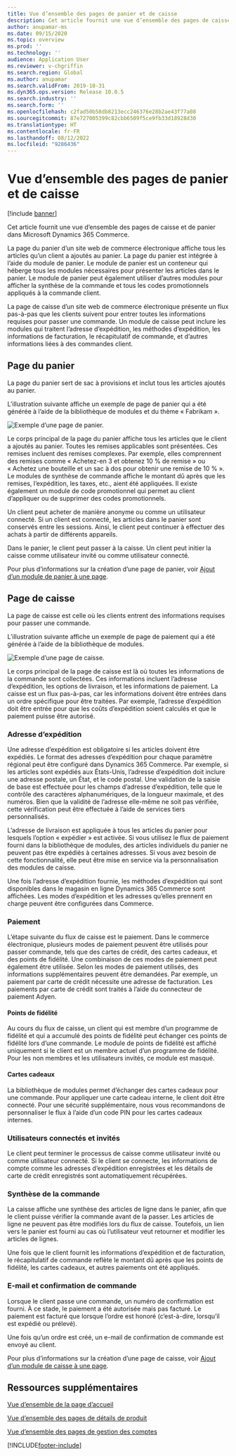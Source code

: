 ```yaml
---
title: Vue d’ensemble des pages de panier et de caisse
description: Cet article fournit une vue d’ensemble des pages de caisse et de panier dans Microsoft Dynamics 365 Commerce.
author: anupamar-ms
ms.date: 09/15/2020
ms.topic: overview
ms.prod: ''
ms.technology: ''
audience: Application User
ms.reviewer: v-chgriffin
ms.search.region: Global
ms.author: anupamar
ms.search.validFrom: 2019-10-31
ms.dyn365.ops.version: Release 10.0.5
ms.search.industry: ''
ms.search.form: ''
ms.openlocfilehash: c2fad50b58db8213ecc246376e28b2ae43f77a08
ms.sourcegitcommit: 87e727005399c82cbb6509f5ce9fb33d18928d30
ms.translationtype: HT
ms.contentlocale: fr-FR
ms.lasthandoff: 08/12/2022
ms.locfileid: "9286436"
---
```

# <a name="cart-and-checkout-pages-overview"></a>Vue d’ensemble des pages de panier et de caisse

[!include [banner](includes/banner.md)]

Cet article fournit une vue d’ensemble des pages de caisse et de panier dans Microsoft Dynamics 365 Commerce.

La page du panier d’un site web de commerce électronique affiche tous les articles qu’un client a ajoutés au panier. La page du panier est intégrée à l’aide du module de panier. Le module de panier est un conteneur qui héberge tous les modules nécessaires pour présenter les articles dans le panier. Le module de panier peut également utiliser d’autres modules pour afficher la synthèse de la commande et tous les codes promotionnels appliqués à la commande client.

La page de caisse d’un site web de commerce électronique présente un flux pas-à-pas que les clients suivent pour entrer toutes les informations requises pour passer une commande. Un module de caisse peut inclure les modules qui traitent l’adresse d’expédition, les méthodes d’expédition, les informations de facturation, le récapitulatif de commande, et d’autres informations liées à des commandes client.

## <a name="cart-page"></a>Page du panier

La page du panier sert de sac à provisions et inclut tous les articles ajoutés au panier.

L’illustration suivante affiche un exemple de page de panier qui a été générée à l’aide de la bibliothèque de modules et du thème « Fabrikam ».

![Exemple d’une page de panier.](./media/cart2.PNG)

Le corps principal de la page du panier affiche tous les articles que le client a ajoutés au panier. Toutes les remises applicables sont présentées. Ces remises incluent des remises complexes. Par exemple, elles comprennent des remises comme « Achetez-en 3 et obtenez 10 % de remise » ou « Achetez une bouteille et un sac à dos pour obtenir une remise de 10 % ». Le modules de synthèse de commande affiche le montant dû après que les remises, l’expédition, les taxes, etc., aient été appliquées. Il existe également un module de code promotionnel qui permet au client d’appliquer ou de supprimer des codes promotionnels.

Un client peut acheter de manière anonyme ou comme un utilisateur connecté. Si un client est connecté, les articles dans le panier sont conservés entre les sessions. Ainsi, le client peut continuer à effectuer des achats à partir de différents appareils.

Dans le panier, le client peut passer à la caisse. Un client peut initier la caisse comme utilisateur invité ou comme utilisateur connecté.

Pour plus d’informations sur la création d’une page de panier, voir [Ajout d’un module de panier à une page](add-cart-module.md).

## <a name="checkout-page"></a>Page de caisse

La page de caisse est celle où les clients entrent des informations requises pour passer une commande.

L’illustration suivante affiche un exemple de page de paiement qui a été générée à l’aide de la bibliothèque de modules.

![Exemple d’une page de caisse.](./media/Checkout.PNG)

Le corps principal de la page de caisse est là où toutes les informations de la commande sont collectées. Ces informations incluent l’adresse d’expédition, les options de livraison, et les informations de paiement. La caisse est un flux pas-à-pas, car les informations doivent être entrées dans un ordre spécifique pour être traitées. Par exemple, l’adresse d’expédition doit être entrée pour que les coûts d’expédition soient calculés et que le paiement puisse être autorisé.

### <a name="shipping-address"></a>Adresse d’expédition

Une adresse d’expédition est obligatoire si les articles doivent être expédiés. Le format des adresses d’expédition pour chaque paramètre régional peut être configuré dans Dynamics 365 Commerce. Par exemple, si les articles sont expédiés aux États-Unis, l’adresse d’expédition doit inclure une adresse postale, un État, et le code postal. Une validation de la saisie de base est effectuée pour les champs d’adresse d’expédition, telle que le contrôle des caractères alphanumériques, de la longueur maximale, et des numéros. Bien que la validité de l’adresse elle-même ne soit pas vérifiée, cette vérification peut être effectuée à l’aide de services tiers personnalisés.

L’adresse de livraison est appliquée à tous les articles du panier pour lesquels l’option « expédier » est activée. Si vous utilisez le flux de paiement fourni dans la bibliothèque de modules, des articles individuels du panier ne peuvent pas être expédiés à certaines adresses. Si vous avez besoin de cette fonctionnalité, elle peut être mise en service via la personnalisation des modules de caisse.

Une fois l’adresse d’expédition fournie, les méthodes d’expédition qui sont disponibles dans le magasin en ligne Dynamics 365 Commerce sont affichées. Les modes d’expédition et les adresses qu’elles prennent en charge peuvent être configurées dans Commerce.

### <a name="payment"></a>Paiement

L’étape suivante du flux de caisse est le paiement. Dans le commerce électronique, plusieurs modes de paiement peuvent être utilisés pour passer commande, tels que des cartes de crédit, des cartes cadeaux, et des points de fidélité. Une combinaison de ces modes de paiement peut également être utilisée. Selon les modes de paiement utilisés, des informations supplémentaires peuvent être demandées. Par exemple, un paiement par carte de crédit nécessite une adresse de facturation. Les paiements par carte de crédit sont traités à l’aide du connecteur de paiement Adyen.

#### <a name="loyalty-points"></a>Points de fidélité

Au cours du flux de caisse, un client qui est membre d’un programme de fidélité et qui a accumulé des points de fidélité peut échanger ces points de fidélité lors d’une commande. Le module de points de fidélité est affiché uniquement si le client est un membre actuel d’un programme de fidélité. Pour les non membres et les utilisateurs invités, ce module est masqué.

#### <a name="gift-cards"></a>Cartes cadeaux

La bibliothèque de modules permet d’échanger des cartes cadeaux pour une commande. Pour appliquer une carte cadeau interne, le client doit être connecté. Pour une sécurité supplémentaire, nous vous recommandons de personnaliser le flux à l’aide d’un code PIN pour les cartes cadeaux internes.

### <a name="signed-in-and-guest-users"></a>Utilisateurs connectés et invités

Le client peut terminer le processus de caisse comme utilisateur invité ou comme utilisateur connecté. Si le client se connecte, les informations de compte comme les adresses d’expédition enregistrées et les détails de carte de crédit enregistrés sont automatiquement récupérées.

### <a name="order-summary"></a>Synthèse de la commande

La caisse affiche une synthèse des articles de ligne dans le panier, afin que le client puisse vérifier la commande avant de la passer. Les articles de ligne ne peuvent pas être modifiés lors du flux de caisse. Toutefois, un lien vers le panier est fourni au cas où l’utilisateur veut retourner et modifier les articles de lignes.

Une fois que le client fournit les informations d’expédition et de facturation, le récapitulatif de commande reflète le montant dû après que les points de fidélité, les cartes cadeaux, et autres paiements ont été appliqués.

### <a name="order-confirmation-and-email"></a>E-mail et confirmation de commande

Lorsque le client passe une commande, un numéro de confirmation est fourni. À ce stade, le paiement a été autorisée mais pas facturé. Le paiement est facturé que lorsque l’ordre est honoré (c’est-à-dire, lorsqu’il est expédié ou prélevé).

Une fois qu’un ordre est créé, un e-mail de confirmation de commande est envoyé au client.

Pour plus d’informations sur la création d’une page de caisse, voir [Ajout d’un module de caisse à une page](add-checkout-module.md).

## <a name="additional-resources"></a>Ressources supplémentaires

[Vue d’ensemble de la page d’accueil](quick-tour-home-page.md)

[Vue d’ensemble des pages de détails de produit](quick-tour-pdp.md)

[Vue d’ensemble des pages de gestion des comptes](quick-tour-account-management.md)


[!INCLUDE[footer-include](../includes/footer-banner.md)]
